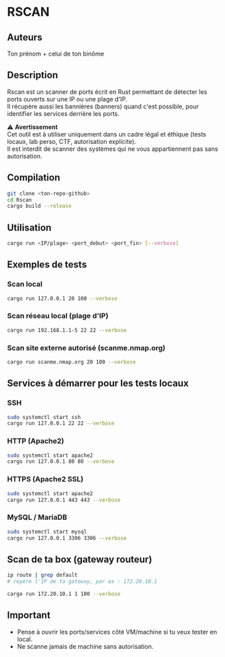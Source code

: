 
# RSCAN

## Auteurs

Ton prénom + celui de ton binôme

## Description

Rscan est un scanner de ports écrit en Rust permettant de détecter les ports ouverts sur une IP ou une plage d'IP.  
Il récupère aussi les bannières (banners) quand c'est possible, pour identifier les services derrière les ports.

⚠️ **Avertissement**  
Cet outil est à utiliser uniquement dans un cadre légal et éthique (tests locaux, lab perso, CTF, autorisation explicite).  
Il est interdit de scanner des systèmes qui ne vous appartiennent pas sans autorisation.

## Compilation

```bash
git clone <ton-repo-github>
cd Rscan
cargo build --release
```

## Utilisation

```bash
cargo run <IP/plage> <port_debut> <port_fin> [--verbose]
```

## Exemples de tests

### Scan local

```bash
cargo run 127.0.0.1 20 100 --verbose
```

### Scan réseau local (plage d'IP)

```bash
cargo run 192.168.1.1-5 22 22 --verbose
```

### Scan site externe autorisé (scanme.nmap.org)

```bash
cargo run scanme.nmap.org 20 100 --verbose
```

## Services à démarrer pour les tests locaux

### SSH

```bash
sudo systemctl start ssh
cargo run 127.0.0.1 22 22 --verbose
```

### HTTP (Apache2)

```bash
sudo systemctl start apache2
cargo run 127.0.0.1 80 80 --verbose
```

### HTTPS (Apache2 SSL)

```bash
sudo systemctl start apache2
cargo run 127.0.0.1 443 443 --verbose
```

### MySQL / MariaDB

```bash
sudo systemctl start mysql
cargo run 127.0.0.1 3306 3306 --verbose
```

## Scan de ta box (gateway routeur)

```bash
ip route | grep default
# repère l'IP de ta gateway, par ex : 172.20.10.1

cargo run 172.20.10.1 1 100 --verbose
```

## Important

- Pense à ouvrir les ports/services côté VM/machine si tu veux tester en local.
- Ne scanne jamais de machine sans autorisation.
